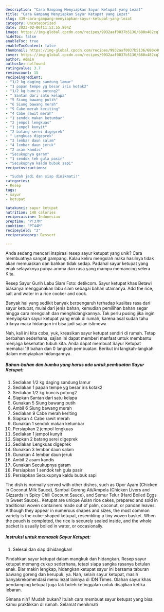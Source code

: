 ```yaml
---
description: "Cara Gampang Menyiapkan Sayur Ketupat yang Lezat"
title: "Cara Gampang Menyiapkan Sayur Ketupat yang Lezat"
slug: 439-cara-gampang-menyiapkan-sayur-ketupat-yang-lezat
category: Uncategorized
date: 2023-02-06T11:52:55.804Z
image: https://img-global.cpcdn.com/recipes/9932aaf0037b5136/680x482cq70/sayur-ketupat-foto-resep-utama.jpg
hideToc: false
enableToc: true
enableTocContent: false
thumbnail: https://img-global.cpcdn.com/recipes/9932aaf0037b5136/680x482cq70/sayur-ketupat-foto-resep-utama.jpg
cover: https://img-global.cpcdn.com/recipes/9932aaf0037b5136/680x482cq70/sayur-ketupat-foto-resep-utama.jpg
author: Admin
authorAv: notfound
ratingvalue: 3.7
reviewcount: 15
recipeingredient:
- "1/2 kg daging sandung lamur"
- "1 papan tempe yg besar iris kotak2"
- "1/2 kg buncis potong2"
- " Santan dari satu kelapa"
- "5 Siung bawang putih"
- "6 Siung bawang merah"
- "9 Cabe merah keriting"
- "4 Cabe rawit merah"
- "1 sendok makan ketumbar"
- "2 jempol lengkuas"
- "1 jempol kunyit"
- "2 batang serei digeprek"
- " Lengkuas digeprek"
- "3 lembar daun salam"
- "4 lembar daun jeruk"
- "2 asam kandis"
- "Secukupnya garam"
- "1 sendok teh gula pasir"
- "Secukupnya kaldu bubuk sapi"
recipeinstructions:

- "Sudah jadi dan siap dinikmati!"
categories:
- Resep
tags:
- sayur
- ketupat

katakunci: sayur ketupat 
nutrition: 148 calories
recipecuisine: Indonesian
preptime: "PT37M"
cooktime: "PT44M"
recipeyield: "2"
recipecategory: Dessert

---
```





Anda sedang mencari inspirasi resep sayur ketupat yang unik? Cara membuatnya sangat gampang. Kalau keliru mengolah maka hasilnya tidak akan memuaskan dan bahkan tidak sedap. Padahal sayur ketupat yang enak selayaknya punya aroma dan rasa yang mampu memancing selera Kita.





Resep Sayur Gurih Labu Siam Foto: detikcom. Sayur ketupat khas Betawi biasanya menggunakan labu siam sebagai bahan utamanya. Add the rice, salt and water in a rice cooker and cook.

Banyak hal yang sedikit banyak berpengaruh terhadap kualitas rasa dari sayur ketupat, mulai dari jenis bahan, kemudian pemilihan bahan segar hingga cara mengolah dan menghidangkannya. Tak perlu pusing jika ingin menyiapkan sayur ketupat yang enak di rumah, karena asal sudah tahu triknya maka hidangan ini bisa jadi sajian istimewa.






Nah, kali ini kita coba, yuk, kreasikan sayur ketupat sendiri di rumah. Tetap berbahan sederhana, sajian ini dapat memberi manfaat untuk membantu menjaga kesehatan tubuh kita. Anda dapat membuat Sayur Ketupat memakai 19 bahan dan 0 langkah pembuatan. Berikut ini langkah-langkah dalam menyiapkan hidangannya.

<!--inarticleads1-->

##### Bahan-bahan dan bumbu yang harus ada untuk pembuatan Sayur Ketupat:

1. Sediakan 1/2 kg daging sandung lamur
1. Sediakan 1 papan tempe yg besar iris kotak2
1. Sediakan 1/2 kg buncis potong2
1. Siapkan  Santan dari satu kelapa
1. Gunakan 5 Siung bawang putih
1. Ambil 6 Siung bawang merah
1. Sediakan 9 Cabe merah keriting
1. Siapkan 4 Cabe rawit merah
1. Gunakan 1 sendok makan ketumbar
1. Persiapkan 2 jempol lengkuas
1. Sediakan 1 jempol kunyit
1. Siapkan 2 batang serei digeprek
1. Sediakan  Lengkuas digeprek
1. Gunakan 3 lembar daun salam
1. Gunakan 4 lembar daun jeruk
1. Ambil 2 asam kandis
1. Gunakan Secukupnya garam
1. Persiapkan 1 sendok teh gula pasir
1. Persiapkan Secukupnya kaldu bubuk sapi


The dish is normally served with other dishes, such as Opor Ayam (Chicken in Coconut Milk Sauce), Sambal Goreng Ati/Ampela (Chicken Livers and Gizzards in Spicy Chili Cocount Sauce), and Semur Telur (Hard Boiled Eggs in Sweet Sauce).. Ketupat are unique Asian rice cakes, prepared and sold in traditional woven containers made out of palm, coconut, or pandan leaves. Although they appear in numerous shapes and sizes, the most common variety is the cube-shaped ketupat, resembling a tiny woven basket. When the pouch is completed, the rice is securely sealed inside, and the whole packet is usually boiled in water, or occasionally. 

<!--inarticleads2-->

##### Instruksi untuk memasak Sayur Ketupat:


1. Selesai dan siap dihidangkan!

Pindahkan sayur ketupat dalam mangkuk dan hidangkan. Resep sayur ketupat memang cukup sederhana, tetapi siapa sangka rasanya betulan enak. Biar makin lengkap, hidangkan ketupat sayur ini bersama taburan bawang goreng dan kerupuk, ya. Nah, selain sayur ketupat, masih banyakrekomendasi menu lezat lainnya di IDN Times. Olahan sayur khas pendamping ketupat juga tak boleh ketinggalan untuk disajikan ketika lebaran. 

Gimana nih? Mudah bukan? Itulah cara membuat sayur ketupat yang bisa kamu praktikkan di rumah. Selamat menikmati
